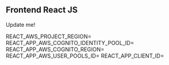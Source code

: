 ## Frontend React JS

Update me!

REACT_AWS_PROJECT_REGION=
REACT_APP_AWS_COGNITO_IDENTITY_POOL_ID=
REACT_APP_AWS_COGNITO_REGION=
REACT_APP_AWS_USER_POOLS_ID=
REACT_APP_CLIENT_ID=